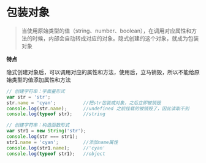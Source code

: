 # 包装对象

>   当使用原始类型的值（string、number、boolean），在调用对应属性和方法的时候，内部会自动转成对应的对象。隐式创建的这个对象，就成为包装对象

**特点**

隐式创建对象后，可以调用对应的属性和方法，使用后，立马销毁，所以不能给原始类型的值添加属性和方法

```javascript
// 创建字符串：字面量形式
var str = 'str';
str.name = 'cyan';			//把str包装成对象，之后立即被销毁
console.log(str.name);		//undefined	之前挂载的被销毁了，因此读取不到
console.log(typeof str);	//string

// 创建字符串：构造函数形式
var str1 = new String('str');
console.log(str === str1);
str1.name = 'cyan';			//添加name属性
console.log(str1.name);		//'cyan'
console.log(typeof str1);	//object
```



